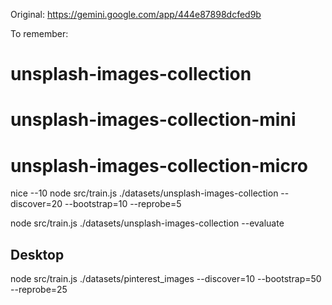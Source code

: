 Original: https://gemini.google.com/app/444e87898dcfed9b

To remember: 

# unsplash-images-collection
# unsplash-images-collection-mini
# unsplash-images-collection-micro

nice --10 node src/train.js ./datasets/unsplash-images-collection --discover=20 --bootstrap=10 --reprobe=5

node src/train.js ./datasets/unsplash-images-collection --evaluate

## Desktop

node src/train.js ./datasets/pinterest_images --discover=10 --bootstrap=50 --reprobe=25